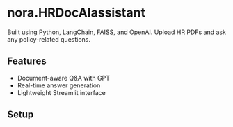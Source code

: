 # nora.HRDocAIassistant
Built using Python, LangChain, FAISS, and OpenAI. Upload HR PDFs and ask any policy-related questions.

## Features
- Document-aware Q&A with GPT
- Real-time answer generation
- Lightweight Streamlit interface

## Setup

